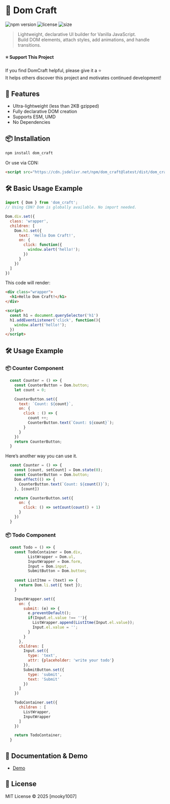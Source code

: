 # 📖 Dom Craft

![npm version](https://img.shields.io/npm/v/dom_craft.svg)
![license](https://img.shields.io/npm/l/dom_craft.svg)
![size](https://img.shields.io/bundlephobia/minzip/dom_craft)

> Lightweight, declarative UI builder for Vanilla JavaScript.  
> Build DOM elements, attach styles, add animations, and handle transitions.

#### ⭐ Support This Project

If you find DomCraft helpful, please give it a ⭐️  
It helps others discover this project and motivates continued development!


## 🚀 Features
- Ultra-lightweight (less than 2KB gzipped)
- Fully declarative DOM creation
- Supports ESM, UMD
- No Dependencies


## 📦 Installation
```bash
npm install dom_craft
```

Or use via CDN:
```html
<script src="https://cdn.jsdelivr.net/npm/dom_craft@latest/dist/dom_craft.umd.min.js"></script>
```


## 🛠 Basic Usage Example
```js
import { Dom } from 'dom_craft';
// Using CDN? Dom is globally available. No import needed.

Dom.div.set({
  class: 'wrapper',
  children: [
    Dom.h1.set({
      text: 'Hello Dom Craft!',
      on: {
        click: function({
          window.alert('hello!');
        })
      }
    })
  ]
})
```

This code will render:

```html
<div class="wrapper">
  <h1>Hello Dom Craft!</h1>
</div>

<script>
  const h1 = document.querySelector('h1')
  h1.addEventListener('click', function(){
    window.alert('hello!');
  })
</script>
```

## 🛠 Usage Example
### 📦 Counter Component
```js
  const Counter = () => {
    const CounterButton = Dom.button;
    let count = 0;

    CounterButton.set({
      text: `Count: ${count}`,
      on: {
        click : () => {
          count ++;
          CounterButton.text(`Count: ${count}`);
        }
      }
    })
    return CounterButton;
  }
```

Here’s another way you can use it.

```js
  const Counter = () => {
    const [count, setCount] = Dom.state(0);
    const CounterButton = Dom.button;
    Dom.effect(() => {
      CounterButton.text(`Count: ${count()}`);
    }, [count])

    return CounterButton.set({
      on: {
        click: () => setCount(count() + 1)
      }
    })
  }
```

### 📦 Todo Component
```js
  const Todo = () => {
    const TodoContainer = Dom.div,
          ListWrapper = Dom.ul,
          InputWrapper = Dom.form,
          Input = Dom.input,
          SubmitButton = Dom.button;
    
    const ListItme = (text) => {
      return Dom.li.set({ text });
    }

    InputWrapper.set({
      on: {
        submit: (e) => {
          e.preventDefault();
          if(Input.el.value !== ''){
            ListWrapper.append(ListItme(Input.el.value));
            Input.el.value = '';
          }
        }
      },
      children: [
        Input.set({ 
          type: 'text', 
          attr: {placeholder: 'write your todo'} 
        }),
        SubmitButton.set({ 
          type: 'submit', 
          text: 'Submit' 
        })
      ]
    })

    TodoContainer.set({
      children : [
        ListWrapper,
        InputWrapper
      ]
    })

    return TodoContainer;
  }
```

## 🔗 Documentation & Demo
- <a href="https://mooky1007.github.io/domBuilder/" target="_blank" rel="noopener noreferrer">Demo</a>


## 📜 License
MIT License © 2025 [mooky1007]
